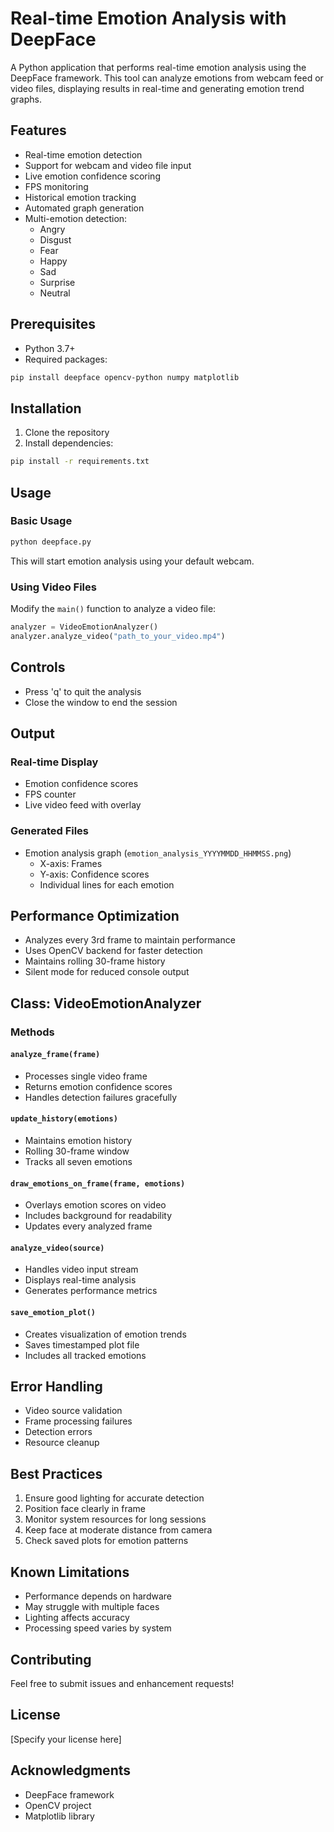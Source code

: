 # Real-time Emotion Analysis with DeepFace

A Python application that performs real-time emotion analysis using the DeepFace framework. This tool can analyze emotions from webcam feed or video files, displaying results in real-time and generating emotion trend graphs.

## Features

- Real-time emotion detection
- Support for webcam and video file input
- Live emotion confidence scoring
- FPS monitoring
- Historical emotion tracking
- Automated graph generation
- Multi-emotion detection:
  - Angry
  - Disgust
  - Fear
  - Happy
  - Sad
  - Surprise
  - Neutral

## Prerequisites

- Python 3.7+
- Required packages:
```bash
pip install deepface opencv-python numpy matplotlib
```

## Installation

1. Clone the repository
2. Install dependencies:
```bash
pip install -r requirements.txt
```

## Usage

### Basic Usage
```python
python deepface.py
```
This will start emotion analysis using your default webcam.

### Using Video Files
Modify the `main()` function to analyze a video file:
```python
analyzer = VideoEmotionAnalyzer()
analyzer.analyze_video("path_to_your_video.mp4")
```

## Controls

- Press 'q' to quit the analysis
- Close the window to end the session

## Output

### Real-time Display
- Emotion confidence scores
- FPS counter
- Live video feed with overlay

### Generated Files
- Emotion analysis graph (`emotion_analysis_YYYYMMDD_HHMMSS.png`)
  - X-axis: Frames
  - Y-axis: Confidence scores
  - Individual lines for each emotion

## Performance Optimization

- Analyzes every 3rd frame to maintain performance
- Uses OpenCV backend for faster detection
- Maintains rolling 30-frame history
- Silent mode for reduced console output

## Class: VideoEmotionAnalyzer

### Methods

#### `analyze_frame(frame)`
- Processes single video frame
- Returns emotion confidence scores
- Handles detection failures gracefully

#### `update_history(emotions)`
- Maintains emotion history
- Rolling 30-frame window
- Tracks all seven emotions

#### `draw_emotions_on_frame(frame, emotions)`
- Overlays emotion scores on video
- Includes background for readability
- Updates every analyzed frame

#### `analyze_video(source)`
- Handles video input stream
- Displays real-time analysis
- Generates performance metrics

#### `save_emotion_plot()`
- Creates visualization of emotion trends
- Saves timestamped plot file
- Includes all tracked emotions

## Error Handling

- Video source validation
- Frame processing failures
- Detection errors
- Resource cleanup

## Best Practices

1. Ensure good lighting for accurate detection
2. Position face clearly in frame
3. Monitor system resources for long sessions
4. Keep face at moderate distance from camera
5. Check saved plots for emotion patterns

## Known Limitations

- Performance depends on hardware
- May struggle with multiple faces
- Lighting affects accuracy
- Processing speed varies by system

## Contributing

Feel free to submit issues and enhancement requests!

## License

[Specify your license here]

## Acknowledgments

- DeepFace framework
- OpenCV project
- Matplotlib library
